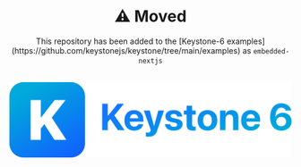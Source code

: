 <div align="center">
	<h1>⚠️ Moved</h1>
	<p>
		This repository has been added to the [Keystone-6 examples](https://github.com/keystonejs/keystone/tree/main/examples) as <code>embedded-nextjs</code>
	</p>
	<br>
	<img src="https://raw.githubusercontent.com/keystonejs/keystone/main/assets/readme-header.png" width="580">
</div>
